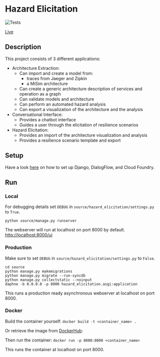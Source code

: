 # Hazard Elicitation

![Tests](https://github.com/Cambio-Project/hazard-elicitation/workflows/Tests/badge.svg)

[Live](https://hazardelicitation.eu-gb.mybluemix.net/ui/)

## Description

This project consists of 3 different applications:
- Architecture Extraction:
  - Can import and create a model from:
    - traces from Jaeger and Zipkin
    - a MiSim architecture
  - Can create a generic architecture description of services and operation as a graph
  - Can validate models and architecture
  - Can perform an automated hazard analysis
  - Can export a visualization of the architecture and the analysis
- Conversational Interface:
  - Provides a chatbot interface
  - Guides a user through the elicitation of resilience scenarios
- Hazard Elicitation:
  - Provides an import of the architecture visualization and analysis
  - Provides a resilience scenario template and export

## Setup

Have a look [here](https://github.com/Cambio-Project/hazard-elicitation/blob/master/docs/wiki/setup.md) 
on how to set up Django, DialogFlow, and Cloud Foundry.

## Run

### Local

For debugging details set `DEBUG` in `source/hazard_elicitation/settings.py` to `True`.

`python source/manage.py runserver`

The webserver will run at localhost on port 8000 by default.
[http://localhost:8000/ui](http://localhost:8000/ui)

### Production 

Make sure to set `DEBUG` in `source/hazard_elicitation/settings.py` to `False`.

```
cd source
python manage.py makemigrations
python manage.py migrate --run-syncdb
python manage.py collectstatic --noinput
daphne -b 0.0.0.0 -p 8000 hazard_elicitation.asgi:application
```

This runs a production ready asynchronous webserver at localhost on port 8000.

### Docker

Build the container yourself:
` docker build -t <container_name> . `

Or retrieve the image from [DockerHub](https://hub.docker.com/repository/docker/styinx/hazard_elicitation_slim):

Then run the container:
`docker run -p 8000:8000 <container_name>`

This runs the container at localhost on port 8000.
